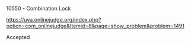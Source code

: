 10550 - Combination Lock

https://uva.onlinejudge.org/index.php?option=com_onlinejudge&Itemid=8&page=show_problem&problem=1491

Accepted
